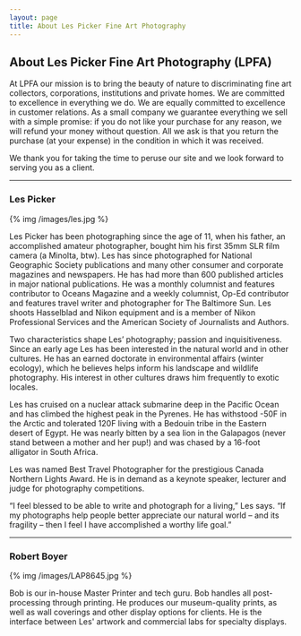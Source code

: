 ```yaml
---
layout: page
title: About Les Picker Fine Art Photography
---
```

## About Les Picker Fine Art Photography (LPFA)

At LPFA our mission is to bring the beauty of nature to discriminating fine art collectors, corporations, institutions and private homes. We are committed to excellence in everything we do. We are equally committed to excellence in customer relations. As a small company we guarantee everything we sell with a simple promise: if you do not like your purchase for any reason, we will refund your money without question. All we ask is that you return the purchase (at your expense) in the condition in which it was received.

We thank you for taking the time to peruse our site and we look forward to serving you as a client. 

---

### Les Picker

{% img /images/les.jpg %}

Les Picker has been photographing since the age of 11, when his father, an accomplished amateur photographer, bought him his first 35mm SLR film camera (a Minolta, btw). Les has since photographed for National Geographic Society publications and many other consumer and corporate magazines and newspapers. He has had more than 600 published articles in major national publications. He was a monthly columnist and features contributor to Oceans Magazine and a weekly columnist, Op-Ed contributor and features travel writer and photographer for The Baltimore Sun. Les shoots Hasselblad and Nikon equipment and is a member of Nikon Professional Services and the American Society of Journalists and Authors. 

Two characteristics shape Les’ photography; passion and inquisitiveness. Since an early age Les has been interested in the natural world and in other cultures. He has an earned doctorate in environmental affairs (winter ecology), which he believes helps inform his landscape and wildlife photography. His interest in other cultures draws him frequently to exotic locales. 

Les has cruised on a nuclear attack submarine deep in the Pacific Ocean and has climbed the highest peak in the Pyrenes. He has withstood -50F in the Arctic and tolerated 120F living with a Bedouin tribe in the Eastern desert of Egypt. He was nearly bitten by a sea lion in the Galapagos (never stand between a mother and her pup!) and was chased by a 16-foot alligator in South Africa. 

Les was named Best Travel Photographer for the prestigious Canada Northern Lights Award. He is in demand as a keynote speaker, lecturer and judge for photography competitions.  

“I feel blessed to be able to write and photograph for a living,” Les says. “If my photographs help people better appreciate our natural world – and its fragility – then I feel I have accomplished a worthy life goal.”

---

### Robert Boyer

{% img /images/LAP8645.jpg %}

Bob is our in-house Master Printer and tech guru. Bob handles all post-processing through printing. He produces our museum-quality prints, as well as wall coverings and other display options for clients. He is the interface between Les' artwork and commercial labs for specialty displays. 

 
